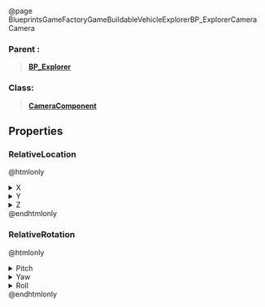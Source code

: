@page BlueprintsGameFactoryGameBuildableVehicleExplorerBP_ExplorerCamera Camera
### Parent :
<b><a href="_blueprints_game_factory_game_buildable_vehicle_explorer_b_p__explorer.html"><blockquote>BP_Explorer</blockquote></a></b>
### Class:
<b><a href="_class_script_camera_component.html"><blockquote>CameraComponent</blockquote></a></b>
## Properties
### RelativeLocation
@htmlonly
<details>
 <summary>X</summary>
<blockquote>2.6546037197113037</blockquote>
</details>
<details>
 <summary>Y</summary>
<blockquote>0.00014303864736575633</blockquote>
</details>
<details>
 <summary>Z</summary>
<blockquote>-150.3407745361328</blockquote>
</details>
@endhtmlonly

### RelativeRotation
@htmlonly
<details>
 <summary>Pitch</summary>
<blockquote>2.0002481937408447</blockquote>
</details>
<details>
 <summary>Yaw</summary>
<blockquote>0.00017353624571114779</blockquote>
</details>
<details>
 <summary>Roll</summary>
<blockquote>-0.00025419535813853145</blockquote>
</details>
@endhtmlonly

